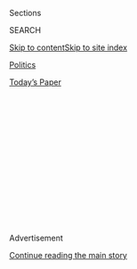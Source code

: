 <div id="app">

<div>

<div>

<div>

<div class="NYTAppHideMasthead css-1q2w90k e1suatyy0">

<div class="section css-ui9rw0 e1suatyy2">

<div class="css-eph4ug er09x8g0">

<div class="css-6n7j50">

</div>

<span class="css-1dv1kvn">Sections</span>

<div class="css-10488qs">

<span class="css-1dv1kvn">SEARCH</span>

</div>

[Skip to content](#site-content)[Skip to site
index](#site-index)

</div>

<div id="masthead-section-label" class="css-1wr3we4 eaxe0e00">

[Politics](https://www.nytimes3xbfgragh.onion/section/politics)

</div>

<div class="css-10698na e1huz5gh0">

</div>

</div>

<div id="masthead-bar-one" class="section hasLinks css-15hmgas e1csuq9d3">

<div class="css-uqyvli e1csuq9d0">

</div>

<div class="css-1uqjmks e1csuq9d1">

</div>

<div class="css-9e9ivx">

[](https://myaccount.nytimes3xbfgragh.onion/auth/login?response_type=cookie&client_id=vi)

</div>

<div class="css-1bvtpon e1csuq9d2">

[Today’s
Paper](https://www.nytimes3xbfgragh.onion/section/todayspaper)

</div>

</div>

</div>

</div>

<div data-aria-hidden="false">

<div id="site-content" data-role="main">

<div>

<div class="css-1aor85t" style="opacity:0.000000001;z-index:-1;visibility:hidden">

<div class="css-1hqnpie">

<div class="css-epjblv">

<span class="css-17xtcya">[Politics](/section/politics)</span><span class="css-x15j1o">|</span><span class="css-fwqvlz">Challenging
the Boss in Public? For Kellyanne Conway, It’s Part of the
Job</span>

</div>

<div class="css-k008qs">

<div class="css-1iwv8en">

<span class="css-18z7m18"></span>

<div>

</div>

</div>

<span class="css-1n6z4y">https://nyti.ms/2gC6DoP</span>

<div class="css-1705lsu">

<div class="css-4xjgmj">

<div class="css-4skfbu" data-role="toolbar" data-aria-label="Social Media Share buttons, Save button, and Comments Panel with current comment count" data-testid="share-tools">

  - 
  - 
  - 
  - 
    
    <div class="css-6n7j50">
    
    </div>

  - 

</div>

</div>

</div>

</div>

</div>

</div>

<div class="css-13pd83m">

</div>

<div id="top-wrapper" class="css-1sy8kpn">

<div id="top-slug" class="css-l9onyx">

Advertisement

</div>

[Continue reading the main
story](#after-top)

<div class="ad top-wrapper" style="text-align:center;height:100%;display:block;min-height:250px">

<div id="top" class="place-ad" data-position="top" data-size-key="top">

</div>

</div>

<div id="after-top">

</div>

</div>

<div id="sponsor-wrapper" class="css-1hyfx7x">

<div id="sponsor-slug" class="css-19vbshk">

Supported by

</div>

[Continue reading the main
story](#after-sponsor)

<div id="sponsor" class="ad sponsor-wrapper" style="text-align:center;height:100%;display:block">

</div>

<div id="after-sponsor">

</div>

</div>

<div class="css-1vkm6nb ehdk2mb0">

# Challenging the Boss in Public? For Kellyanne Conway, It’s Part of the Job

</div>

<div class="css-79elbk" data-testid="photoviewer-wrapper">

<div class="css-z3e15g" data-testid="photoviewer-wrapper-hidden">

</div>

<div class="css-1a48zt4 ehw59r15" data-testid="photoviewer-children">

![<span class="css-16f3y1r e13ogyst0" data-aria-hidden="true">Kellyanne
Conway, a senior adviser to President-elect Donald J. Trump, on Monday
at Trump Tower. “When he’s upset with someone, they know it,” she
said.</span><span class="css-cnj6d5 e1z0qqy90" itemprop="copyrightHolder"><span class="css-1ly73wi e1tej78p0">Credit...</span><span><span>Sam
Hodgson for The New York
Times</span></span></span>](https://static01.graylady3jvrrxbe.onion/images/2016/11/29/us/29CONWAY/29CONWAY-articleLarge.jpg?quality=75&auto=webp&disable=upscale)

</div>

</div>

<div class="css-xt80pu e12qa4dv0">

<div class="css-18e8msd">

<div class="css-vp77d3 epjyd6m0">

<div class="css-1baulvz">

By [<span class="css-1baulvz" itemprop="name">Michael D.
Shear</span>](http://www.nytimes3xbfgragh.onion/by/michael-d-shear) and
[<span class="css-1baulvz last-byline" itemprop="name">Maggie
Haberman</span>](http://www.nytimes3xbfgragh.onion/by/maggie-haberman)

</div>

</div>

  - Nov. 28,
    2016

  - 
    
    <div class="css-4xjgmj">
    
    <div class="css-d8bdto" data-role="toolbar" data-aria-label="Social Media Share buttons, Save button, and Comments Panel with current comment count" data-testid="share-tools">
    
      - 
      - 
      - 
      - 
        
        <div class="css-6n7j50">
        
        </div>
    
      - 
    
    </div>
    
    </div>

</div>

</div>

<div class="section meteredContent css-1r7ky0e" name="articleBody" itemprop="articleBody">

<div class="css-1fanzo5 StoryBodyCompanionColumn">

<div class="css-53u6y8">

WASHINGTON — Kellyanne Conway, one of President-elect Donald J. Trump’s
senior advisers, was about to board a flight back to New York on Monday
morning when she caught a glimpse of the headline crawling across
television screens in the terminal.

“SOURCES: TRUMP ‘FURIOUS’ OVER CONWAY COMMENTS ABOUT ROMNEY,” screamed
the headline on MSNBC’s “Morning Joe” program.

Ms. Conway quickly dialed Mr. Trump, as well as Jared Kushner, his
son-in-law and confidant, seeking reassurance that the headline was
wrong.

She got it.

Ms. Conway, the Republican pollster and strategist who managed Mr.
Trump’s improbable campaign, said the president-elect was neither
surprised nor angered by her public excoriation a day earlier of former
Gov. Mitt Romney of Massachusetts, a top prospect for secretary of state
in the Trump administration.

</div>

</div>

<div class="css-1fanzo5 StoryBodyCompanionColumn">

<div class="css-53u6y8">

“When he’s upset with someone, they know it,” Ms. Conway said in a
telephone interview late Monday afternoon. While her public display may
have bothered some members of Mr. Trump’s transition team, by all
accounts, her close relationship with the next occupant of the Oval
Office remains secure.

Mr. Trump, in a statement emailed Monday evening by his spokeswoman,
Hope Hicks, said: “Kellyanne came to me and asked whether or not she
could go public with her thoughts on the matter. I encouraged her to do
so. Most importantly she fully acknowledged there is only one person
that makes the decision. She has always been a tremendous asset and that
will continue.”

To those on the outside of the Trump transition, her remarks on Sunday
had all the hallmarks of a political staff member gone rogue. Amid
reports of intense closed-door deliberations over who should be
secretary of state, Ms. Conway had seemed intent on committing a
heretical political act by an aide: boxing in her boss. She wrote on
Twitter about a “deluge” of concerns from conservatives and appeared
repeatedly on television, insisting that a Romney appointment would be
seen by Mr. Trump’s supporters as a “betrayal.”

But little in Mr. Trump’s universe is simple. In fact, people familiar
with the dynamic inside Trump Tower — who were granted anonymity to
discuss the unusual process that Mr. Trump has allowed for his
transition — said Ms. Conway had been neither insubordinate nor acting
directly on the president-elect’s instruction.

By denouncing Mr. Romney even as Mr. Trump was preparing for their
second meeting, this time over dinner on Tuesday, Ms. Conway was simply
doing what she knows Mr. Trump likes: encouraging a public airing of
conflicting views when he is unsure of what path to take.

</div>

</div>

<div class="css-1fanzo5 StoryBodyCompanionColumn">

<div class="css-53u6y8">

“The president-elect would never need to turn on a TV station to find
out how I feel about anything or anyone — he would already know it,” she
said, noting that she had not said anything publicly that she had not
also shared with Mr. Trump privately. “It would be a mistake to think
that I communicate with him through the TV.”

What some saw over the weekend as an act of political defiance by Ms.
Conway — undermining a potential cabinet nominee — was seen by Mr. Trump
as a demonstration of loyalty, according to people who had talked to
him. Her criticism of Mr. Romney articulated a view her boss had at
times expressed: that Mr. Romney had tried to “hurt” him during the
campaign and had yet to fully acknowledge it or apologize.

“There was the Never Trump movement, and then there was Gov. Mitt
Romney,” she said on ABC, adding later, “I only wish Governor Romney had
been as critical of Hillary Clinton” during the general election. During
the primaries, Mr. Romney [called Mr. Trump a “fraud” and a
“phony.”](http://www.nytimes3xbfgragh.onion/2016/03/04/us/politics/mitt-romney-speech.html)

A decision on the secretary of state position could come this week,
although Mr. Trump sent more mixed signals on Monday after [interviewing
retired Gen. David H.
Petraeus](http://www.nytimes3xbfgragh.onion/2016/11/28/us/politics/donald-trump-transition-david-petraeus.html)
for the post. “Was very impressed\!” Mr. Trump posted on Twitter after
the hourlong meeting.

But if it is still unclear who will lead the State Department, it is
virtually certain that Ms. Conway will remain close to Mr. Trump,
whether as an influential West Wing aide or, in a move that seems more
likely, as an outside adviser with guaranteed access to the president.
After initially working for a “super PAC” supporting Senator Ted Cruz’s
presidential campaign, she has become one of the few calming influences
on Mr. Trump, and someone he sees as intensely loyal to him.

Her allies describe her job as “the Kellyanne role,” a position in which
the precise title does not completely capture the duties she is
performing or the sway she has. Ms. Conway has a direct line to Mr.
Trump, and she has said that he is supportive of seeing her on
television. The president-elect is also well aware that she is one of
his only female surrogates, and one who has become his ambassador to the
news media.

“She’s the first person who was able to develop a strategy internally
and articulate that strategy externally,” said Frank Luntz, a Republican
pollster who worked with Ms. Conway in the early 1990s. “She put a
context to everything where there was no context before.”

</div>

</div>

<div class="css-1fanzo5 StoryBodyCompanionColumn">

<div class="css-53u6y8">

Mr. Trump made clear throughout the campaign when he was unhappy with
those speaking for him on television. Some cable bookers have been
quietly told not to refer to someone as a “surrogate” for the campaign
on a given day if the person has fallen out of favor.

On a conference call with top supporters at one point, Mr. Trump
denounced some of his own aides and said they did not speak for him.

That is not a problem that Ms. Conway has encountered.

Ms. Conway said on Monday that she had spoken with Mr. Trump a number of
times over the weekend, on a range of topics. She had several
conversations with him, she said, about how to be “a face of the
administration,” although what that precisely means remains unclear.

And so far, her style of service on Mr. Trump’s behalf has left many who
are used to a more traditional definition of spokeswoman confused about
what to expect.

Joe Scarborough, the MSNBC host whose show is closely watched by Mr.
Trump, accused Ms. Conway of trying to “intimidate the president-elect,”
adding that “now all world leaders will be watching to see if a
President Trump can be bullied by his staff.”

Ms. Conway [responded to Mr.
Scarborough](https://twitter.com/KellyannePolls/status/802963387168727040)
on Twitter by saying, “Repeating 100th time decision is his & I’ll
respect it,” and adding, “I already have the job I want.”

</div>

</div>

</div>

<div>

</div>

<div>

</div>

<div>

</div>

<div>

<div id="bottom-wrapper" class="css-1ede5it">

<div id="bottom-slug" class="css-l9onyx">

Advertisement

</div>

[Continue reading the main
story](#after-bottom)

<div id="bottom" class="ad bottom-wrapper" style="text-align:center;height:100%;display:block;min-height:90px">

</div>

<div id="after-bottom">

</div>

</div>

</div>

</div>

</div>

## Site Index

<div>

</div>

## Site Information Navigation

  - [© <span>2020</span> <span>The New York Times
    Company</span>](https://help.nytimes3xbfgragh.onion/hc/en-us/articles/115014792127-Copyright-notice)

<!-- end list -->

  - [NYTCo](https://www.nytco.com/)
  - [Contact
    Us](https://help.nytimes3xbfgragh.onion/hc/en-us/articles/115015385887-Contact-Us)
  - [Work with us](https://www.nytco.com/careers/)
  - [Advertise](https://nytmediakit.com/)
  - [T Brand Studio](http://www.tbrandstudio.com/)
  - [Your Ad
    Choices](https://www.nytimes3xbfgragh.onion/privacy/cookie-policy#how-do-i-manage-trackers)
  - [Privacy](https://www.nytimes3xbfgragh.onion/privacy)
  - [Terms of
    Service](https://help.nytimes3xbfgragh.onion/hc/en-us/articles/115014893428-Terms-of-service)
  - [Terms of
    Sale](https://help.nytimes3xbfgragh.onion/hc/en-us/articles/115014893968-Terms-of-sale)
  - [Site
    Map](https://spiderbites.nytimes3xbfgragh.onion)
  - [Help](https://help.nytimes3xbfgragh.onion/hc/en-us)
  - [Subscriptions](https://www.nytimes3xbfgragh.onion/subscription?campaignId=37WXW)

</div>

</div>

</div>

</div>

